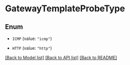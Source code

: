 # GatewayTemplateProbeType

## Enum


* `ICMP` (value: `"icmp"`)

* `HTTP` (value: `"http"`)


[[Back to Model list]](../README.md#documentation-for-models) [[Back to API list]](../README.md#documentation-for-api-endpoints) [[Back to README]](../README.md)


